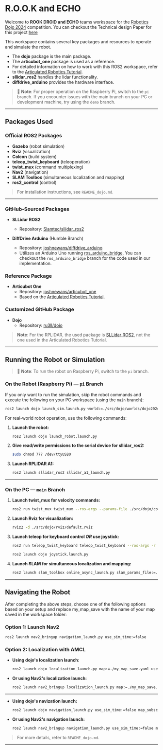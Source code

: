 # R.O.O.K and ECHO

Welcome to **ROOK DROID and ECHO** teams workspace for the [Robotics Dojo 2024](https://roboticsdojo.github.io/) competition.
You can checkout the Technical design Paper for this project [here](https://drive.google.com/file/d/1gMHdSiueBZalDLPn9yPsRakybKB0Rzj9/view?usp=sharing)

This workspace contains several key packages and resources to operate and simulate the robot.

- The **dojo** package is the main package.
- The **articubot_one** package is used as a reference.
- For detailed information on how to work with this ROS2 workspace, refer to the [Articulated Robotics Tutorial](https://articulatedrobotics.xyz/tutorials).
- **sllidar_ros2** handles the lidar functionality.
- **diffdrive_arduino** provides the hardware interface.

> 📝 **Note**: For proper operation on the Raspberry Pi, switch to the `pi` branch. If you encounter issues with the main branch on your PC or development machine, try using the `demo` branch.

---

## Packages Used

### Official ROS2 Packages

- **Gazebo** (robot simulation)
- **Rviz** (visualization)
- **Colcon** (build system)
- **teleop_twist_keyboard** (teleoperation)
- **twist_mux** (command multiplexing)
- **Nav2** (navigation)
- **SLAM Toolbox** (simultaneous localization and mapping)
- **ros2_control** (control)

> For installation instructions, see `README_dojo.md`.

---

### GitHub-Sourced Packages

- **SLLidar ROS2**
  - Repository: [Slamtec/sllidar_ros2](https://github.com/Slamtec/sllidar_ros2.git)


- **DiffDrive Arduino** (Humble Branch)
  - Repository: [joshnewans/diffdrive_arduino](https://github.com/joshnewans/diffdrive_arduino.git)
  - Utilizes an Arduino Uno running [ros_arduino_bridge](https://github.com/joshnewans/ros_arduino_bridge.git). You can checkout the `ros_arduino_bridge` branch for the code used in our implementation.
  
### Reference Package

- **Articubot One**
  - Repository: [joshnewans/articubot_one](https://github.com/joshnewans/articubot_one.git)
  - Based on the [Articulated Robotics Tutorial](https://articulatedrobotics.xyz/tutorials).

### Customized GitHub Package

- **Dojo**
  - Repository: [ru3ll/dojo](https://github.com/ru3ll/dojo.git)

> **Note**: For the RPLIDAR, the used package is [SLLidar ROS2](https://github.com/Slamtec/sllidar_ros2.git), not the one used in the Articulated Robotics Tutorial.

---

## Running the Robot or Simulation

> 📝 **Note**: To run the robot on Raspberry Pi, switch to the `pi` branch.

### On the Robot (Raspberry Pi) — `pi` Branch

If you only want to run the simulation, skip the robot commands and execute the following on your PC workspace (using the `main` branch):

```bash
ros2 launch dojo launch_sim.launch.py world:=./src/dojo/worlds/dojo2024
```

For real-world robot operation, use the following commands:

1. **Launch the robot:**

    ```bash
    ros2 launch dojo launch_robot.launch.py
    ```

2. **Give read/write permissions to the serial device for sllidar_ros2:**

    ```bash
    sudo chmod 777 /dev/ttyUSB0
    ```

3. **Launch RPLIDAR A1:**

    ```bash
    ros2 launch sllidar_ros2 sllidar_a1_launch.py
    ```

---

### On the PC — `main` Branch

1. **Launch twist_mux for velocity commands:**

    ```bash
    ros2 run twist_mux twist_mux --ros-args --params-file ./src/dojo/config/twist_mux.yaml -r cmd_vel_out:=diff_cont/cmd_vel_unstamped
    ```

2. **Launch Rviz for visualization:**

    ```bash
    rviz2 -d ./src/dojo/rviz/default.rviz
    ```

3. **Launch teleop for keyboard control *OR* use joystick:**


    ```bash
    ros2 run teleop_twist_keyboard teleop_twist_keyboard --ros-args -r /cmd_vel:=/cmd_vel_key
    ```


    ```bash
    ros2 launch dojo joystick.launch.py
    ```
4. **Launch SLAM for simultaneous localization and mapping:**

    ```bash
    ros2 launch slam_toolbox online_async_launch.py slam_params_file:=./src/dojo/config/mapper_params_online_async.yaml use_sim_time:=false
    ```

---

## Navigating the Robot

After completing the above steps, choose one of the following options based on your setup and replace my_map_save with the name of your map saved in the workspace folder:

### Option 1: Launch Nav2

```bash
ros2 launch nav2_bringup navigation_launch.py use_sim_time:=false
```

### Option 2: Localization with AMCL

- **Using dojo's localization launch:**

    ```bash
    ros2 launch dojo localization_launch.py map:=./my_map_save.yaml use_sim_time:=false
    ```

- **Or using Nav2's localization launch:**

    ```bash
    ros2 launch nav2_bringup localization_launch.py map:=./my_map_save.yaml use_sim_time:=false
    ```

---

- **Using dojo's navization launch:**

    ```bash
    ros2 launch dojo navigation_launch.py use_sim_time:=false map_subscribe_transient_local:=true params_file:=./src/dojo/config/nav2_params.yaml
    ```

- **Or using Nav2's navigation launch:**

    ```bash
    ros2 launch nav2_bringup navigation_launch.py use_sim_time:=false map_subscribe_transient_local:=true params_file:=./src/dojo/config/nav2_params.yaml
    ```


> For more details, refer to `README_dojo.md`.

--- 

